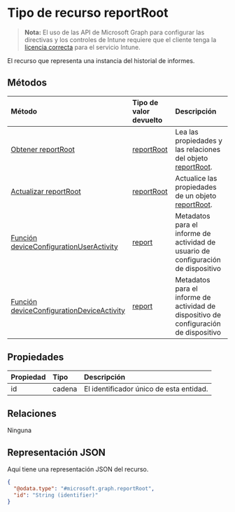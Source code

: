 # <a name="reportroot-resource-type"></a>Tipo de recurso reportRoot

> **Nota:** El uso de las API de Microsoft Graph para configurar las directivas y los controles de Intune requiere que el cliente tenga la [licencia correcta](https://go.microsoft.com/fwlink/?linkid=839381) para el servicio Intune.

El recurso que representa una instancia del historial de informes.
## <a name="methods"></a>Métodos
|Método|Tipo de valor devuelto|Descripción|
|:---|:---|:---|
|[Obtener reportRoot](../api/intune_deviceconfig_reportroot_get.md)|[reportRoot](../resources/intune_deviceconfig_reportroot.md)|Lea las propiedades y las relaciones del objeto [reportRoot](../resources/intune_deviceconfig_reportroot.md).|
|[Actualizar reportRoot](../api/intune_deviceconfig_reportroot_update.md)|[reportRoot](../resources/intune_deviceconfig_reportroot.md)|Actualice las propiedades de un objeto [reportRoot](../resources/intune_deviceconfig_reportroot.md).|
|[Función deviceConfigurationUserActivity](../api/intune_deviceconfig_reportroot_deviceconfigurationuseractivity.md)|[report](../resources/intune_deviceconfig_report.md)|Metadatos para el informe de actividad de usuario de configuración de dispositivo|
|[Función deviceConfigurationDeviceActivity](../api/intune_deviceconfig_reportroot_deviceconfigurationdeviceactivity.md)|[report](../resources/intune_deviceconfig_report.md)|Metadatos para el informe de actividad de dispositivo de configuración de dispositivo|

## <a name="properties"></a>Propiedades
|Propiedad|Tipo|Descripción|
|:---|:---|:---|
|id|cadena|El identificador único de esta entidad.|

## <a name="relationships"></a>Relaciones
Ninguna
## <a name="json-representation"></a>Representación JSON
Aquí tiene una representación JSON del recurso.
<!-- {
  "blockType": "resource",
  "keyProperty": "id",
  "@odata.type": "microsoft.graph.reportRoot"
}
-->
``` json
{
  "@odata.type": "#microsoft.graph.reportRoot",
  "id": "String (identifier)"
}
```



